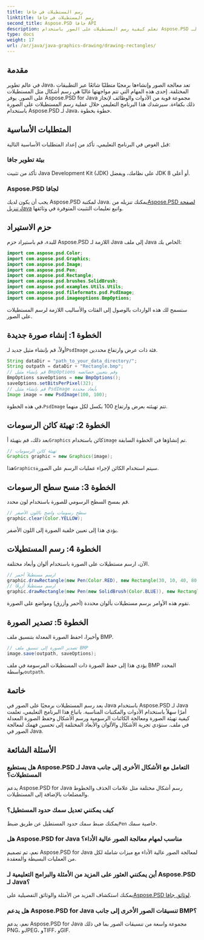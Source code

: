```yaml
---
title: رسم المستطيلات في جافا
linktitle: رسم المستطيلات في جافا
second_title: Aspose.PSD جافا API
description: تعلم كيفية رسم المستطيلات على الصور باستخدام Aspose.PSD لـ Java. يرشد هذا البرنامج التعليمي مطوري Java خطوة بخطوة. مثالية لمهام معالجة الصور.
type: docs
weight: 17
url: /ar/java/java-graphics-drawing/drawing-rectangles/
---
```

## مقدمة
في عالم تطوير Java، تعد معالجة الصور وإنشاءها برمجيًا متطلبًا شائعًا عبر التطبيقات المختلفة. إحدى هذه المهام التي تتم مواجهتها غالبًا هي رسم أشكال مثل المستطيلات على الصور. يوفر Aspose.PSD for Java مجموعة قوية من الأدوات والوظائف لإنجاز ذلك بكفاءة. سيرشدك هذا البرنامج التعليمي خلال عملية رسم المستطيلات على الصورة باستخدام Aspose.PSD لـ Java، خطوة بخطوة.
## المتطلبات الأساسية
قبل الغوص في البرنامج التعليمي، تأكد من إعداد المتطلبات الأساسية التالية:
### بيئة تطوير جافا
تأكد من تثبيت Java Development Kit (JDK) على نظامك، ويفضل JDK 8 أو أعلى.
### Aspose.PSD لجافا
 يجب أن يكون لديك Aspose.PSD لمكتبة Java. يمكنك تنزيله من[Aspose.PSD لصفحة تنزيل Java](https://releases.aspose.com/psd/java/) واتبع تعليمات التثبيت المتوفرة في وثائقها.
## حزم الاستيراد
للبدء، قم باستيراد حزم Aspose.PSD اللازمة لـ Java إلى ملف Java الخاص بك:
```java
import com.aspose.psd.Color;
import com.aspose.psd.Graphics;
import com.aspose.psd.Image;
import com.aspose.psd.Pen;
import com.aspose.psd.Rectangle;
import com.aspose.psd.brushes.SolidBrush;
import com.aspose.psd.examples.Utils.Utils;
import com.aspose.psd.fileformats.psd.PsdImage;
import com.aspose.psd.imageoptions.BmpOptions;
```
ستسمح لك هذه الواردات بالوصول إلى الفئات والأساليب اللازمة لرسم المستطيلات على الصور.
## الخطوة 1: إنشاء صورة جديدة
 أولاً، قم بإنشاء مثيل جديد لـ`PsdImage` فئة ذات عرض وارتفاع محددين.
```java
String dataDir = "path_to_your_data_directory/";
String outpath = dataDir + "Rectangle.bmp";
// قم بإنشاء مثيل BmpOptions وقم بتعيين خصائصه
BmpOptions saveOptions = new BmpOptions();
saveOptions.setBitsPerPixel(32);
// قم بإنشاء مثيل PsdImage بأبعاد محددة
Image image = new PsdImage(100, 100);
```
 في هذه الخطوة،`PsdImage` تتم تهيئته بعرض وارتفاع 100 بكسل لكل منهما.
## الخطوة 2: تهيئة كائن الرسومات
 بعد ذلك، قم بتهيئة أ`Graphics` كائن باستخدام`image` تم إنشاؤها في الخطوة السابقة.
```java
// تهيئة كائن الرسومات
Graphics graphic = new Graphics(image);
```
 هذا`Graphics`سيتم استخدام الكائن لإجراء عمليات الرسم على الصورة.
## الخطوة 3: مسح سطح الرسومات
قم بمسح السطح الرسومي للصورة باستخدام لون محدد.
```java
// سطح رسومات واضح باللون الأصفر
graphic.clear(Color.YELLOW);
```
يؤدي هذا إلى تعيين خلفية الصورة إلى اللون الأصفر.
## الخطوة 4: رسم المستطيلات
الآن، ارسم مستطيلات على الصورة باستخدام ألوان وأبعاد مختلفة.
```java
// ارسم مستطيلاً أحمر
graphic.drawRectangle(new Pen(Color.RED), new Rectangle(30, 10, 40, 80));
// ارسم مستطيلًا أزرقًا
graphic.drawRectangle(new Pen(new SolidBrush(Color.BLUE)), new Rectangle(10, 30, 80, 40));
```
تقوم هذه الأوامر برسم مستطيلات بألوان محددة (أحمر وأزرق) ومواضع على الصورة.
## الخطوة 5: تصدير الصورة
وأخيرا، احفظ الصورة المعدلة بتنسيق ملف BMP.
```java
// تصدير الصورة إلى تنسيق ملف BMP
image.save(outpath, saveOptions);
```
 يؤدي هذا إلى حفظ الصورة ذات المستطيلات المرسومة في ملف BMP المحدد بواسطة`outpath`.

## خاتمة
يعد رسم المستطيلات برمجيًا على الصور في Java باستخدام Aspose.PSD لـ Java أمرًا سهلاً باستخدام الأدوات والمكتبات المناسبة. باتباع هذا البرنامج التعليمي، تعلمت كيفية تهيئة الصورة ومعالجة الكائنات الرسومية ورسم الأشكال وحفظ الصورة المعدلة في ملف. ستؤدي تجربة الأشكال والألوان والأبعاد المختلفة إلى تحسين فهمك لمعالجة الصور في Java.
## الأسئلة الشائعة
### هل يستطيع Aspose.PSD لـ Java التعامل مع الأشكال الأخرى إلى جانب المستطيلات؟
يدعم Aspose.PSD for Java رسم أشكال مختلفة مثل علامات الحذف والخطوط والمضلعات بالإضافة إلى المستطيلات.
### كيف يمكنني تعديل سمك حدود المستطيل؟
 يمكنك ضبط سمك حدود المستطيل عن طريق ضبط`Pen` خاصية سمك.
### هل Aspose.PSD for Java مناسب لمهام معالجة الصور عالية الأداء؟
نعم، تم تصميم Aspose.PSD for Java لمعالجة الصور عالية الأداء مع ميزات شاملة لكل من العمليات البسيطة والمعقدة.
### أين يمكنني العثور على المزيد من الأمثلة والبرامج التعليمية لـ Aspose.PSD لـ Java؟
 يمكنك استكشاف المزيد من الأمثلة والوثائق التفصيلية على[Aspose.PSD لوثائق جافا](https://reference.aspose.com/psd/java/).
### هل يدعم Aspose.PSD for Java تنسيقات الصور الأخرى إلى جانب BMP؟
نعم، يدعم Aspose.PSD for Java مجموعة واسعة من تنسيقات الصور بما في ذلك PNG، وJPEG، وTIFF، وGIF.